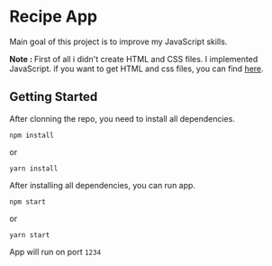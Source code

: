 # Recipe App

Main goal of this project is to improve my JavaScript skills.

<b>Note : </b>First of all i didn't create HTML and CSS files. I implemented JavaScript.
if you want to get HTML and css files, you can find [here](https://github.com/jonasschmedtmann/complete-javascript-course/tree/master/18-forkify).

## Getting Started

After clonning the repo, you need to install all dependencies.

```
npm install
```
or

```
yarn install
```

After installing all dependencies, you can run app.

```
npm start
```

or

```
yarn start
```

App will run on port `1234`
